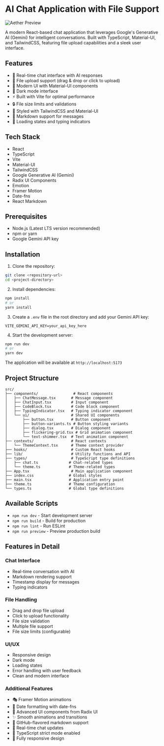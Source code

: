 # AI Chat Application with File Support

![Aether Preview](https://iili.io/2gsWOiu.png)

A modern React-based chat application that leverages Google's Generative AI (Gemini) for intelligent conversations. Built with TypeScript, Material-UI, and TailwindCSS, featuring file upload capabilities and a sleek user interface.

## Features

- 💬 Real-time chat interface with AI responses
- 📁 File upload support (drag & drop or click to upload)
- 🎨 Modern UI with Material-UI components
- 🌙 Dark mode interface
- ⚡ Built with Vite for optimal performance
- 🔒 File size limits and validations
- 💅 Styled with TailwindCSS and Material-UI
- 📝 Markdown support for messages
- 🔄 Loading states and typing indicators

## Tech Stack

- React
- TypeScript
- Vite
- Material-UI
- TailwindCSS
- Google Generative AI (Gemini)
- Radix UI Components
- Emotion
- Framer Motion
- Date-fns
- React Markdown

## Prerequisites

- Node.js (Latest LTS version recommended)
- npm or yarn
- Google Gemini API key

## Installation

1. Clone the repository:
```bash
git clone <repository-url>
cd <project-directory>
```

2. Install dependencies:
```bash
npm install
# or
yarn install
```

3. Create a `.env` file in the root directory and add your Gemini API key:
```env
VITE_GEMINI_API_KEY=your_api_key_here
```

4. Start the development server:
```bash
npm run dev
# or
yarn dev
```

The application will be available at `http://localhost:5173`

## Project Structure

```
src/
├── components/                # React components
│   ├── ChatMessage.tsx       # Message component
│   ├── ChatInput.tsx         # Input component
│   ├── CodeBlock.tsx         # Code block component
│   ├── TypingIndicator.tsx   # Typing indicator component
│   └── ui/                   # Shared UI components
│       ├── button.tsx        # Button component
│       ├── button-variants.ts # Button styling variants
│       ├── dialog.tsx        # Dialog component
│       ├── flickering-grid.tsx # Grid animation component
│       └── text-shimmer.tsx  # Text animation component
├── contexts/                 # React contexts
│   └── ThemeContext.tsx      # Theme context provider
├── hooks/                    # Custom React hooks
├── lib/                      # Utility functions and API
├── types/                    # TypeScript type definitions
│   ├── chat.ts              # Chat-related types
│   └── theme.ts             # Theme-related types
├── App.tsx                   # Main application component
├── index.css                # Global styles
├── main.tsx                 # Application entry point
├── theme.ts                 # Theme configuration
└── types.ts                 # Global type definitions
```

## Available Scripts

- `npm run dev` - Start development server
- `npm run build` - Build for production
- `npm run lint` - Run ESLint
- `npm run preview` - Preview production build

## Features in Detail

### Chat Interface
- Real-time conversation with AI
- Markdown rendering support
- Timestamp display for messages
- Typing indicators

### File Handling
- Drag and drop file upload
- Click to upload functionality
- File size validation
- Multiple file support
- File size limits (configurable)

### UI/UX
- Responsive design
- Dark mode
- Loading states
- Error handling with user feedback
- Clean and modern interface

### Additional Features

- 🎭 Framer Motion animations
- 📅 Date formatting with date-fns
- 🎨 Advanced UI components from Radix UI
- ✨ Smooth animations and transitions
- 📝 GitHub-flavored markdown support
- 🔄 Real-time chat updates
- 🎯 TypeScript strict mode enabled
- 📱 Fully responsive design